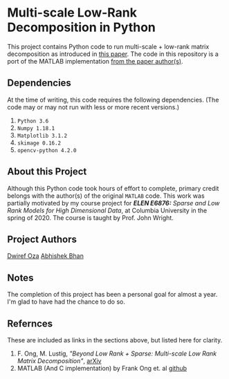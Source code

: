 # Multi-scale Low-Rank Decomposition in Python

This project contains Python code to run multi-scale + low-rank matrix decomposition as introduced in [this paper](https://arxiv.org/abs/1507.08751). The code in this repository is a port of the MATLAB implementation [from the paper author(s)](https://github.com/frankong/multi_scale_low_rank/tree/master/matlab). 

## Dependencies
At the time of writing, this code requires the following dependencies. (The code may or may not run with less or more recent versions.)

1. ```Python 3.6```
2. ```Numpy 1.18.1```
3. ```Matplotlib 3.1.2```
4. ```skimage 0.16.2```
5. ```opencv-python 4.2.0```

## About this Project

Although this Python code took hours of effort to complete, primary credit belongs with the author(s) of the original ```MATLAB``` code. This work was partially motivated by my course project for ***ELEN E6876:** Sparse and Low Rank Models for High Dimensional Data*, at Columbia University in the spring of 2020. The course is taught by Prof. John Wright. 

## Project Authors
[Dwiref Oza](https://github.com/mythrandire)
[Abhishek Bhan](https://github.com/abhi-bhan13)

## Notes
The completion of this project has been a personal goal for almost a year. I'm glad to have had the chance to do so. 

## Refernces
These are included as links in the sections above, but listed here for clarity. 
1. F. Ong, M. Lustig, *"Beyond Low Rank + Sparse: Multi-scale Low Rank Matrix Decomposition"*, [arXiv](https://arxiv.org/abs/1507.08751)
2. MATLAB (And C implementation) by Frank Ong et. al [github](https://github.com/frankong/multi_scale_low_rank)
